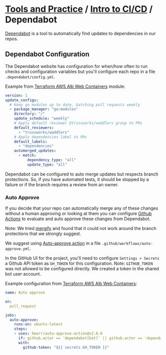 # [Tools and Practice](../README.md) / [Intro to CI/CD](README.md) / Dependabot

[Dependabot](https://dependabot.com/) is a tool to automatically find updates to dependencies in our repos.

## Dependabot Configuration

The Dependabot website has configuration for when/how often to run checks and configuration variables but you'll configure each repo in a file `.dependabot/config.yml`.

Example from [Terraform AWS Alb Web Containers](https://github.com/trussworks/terraform-aws-alb-web-containers) module:

```yml
version: 1
update_configs:
  # Keep go modules up to date, batching pull requests weekly
  - package_manager: "go:modules"
    directory: "/"
    update_schedule: "weekly"
    # Apply default reviewer @trussworks/waddlers group to PRs
    default_reviewers:
      - "trussworks/waddlers"
    # Apply dependencies label to PRs
    default_labels:
      - "dependencies"
    automerged_updates:
      - match:
          dependency_type: "all"
          update_type: "all"

```

Dependabot can be configured to auto merge updates but respects branch protections. So, if you have automated tests, it should be stopped by a failure or if the branch requires a review from an owner.

### Auto Approve

If you decide that your repo can automatically merge any of these changes without a human approving or looking at them you can configure [Github Actions](https://github.com/features/actions) to evaluate and auto approve these changes from Dependabot.

Note: We tried [mergify](https://mergify.io/) and found that it could not work around the branch protections that we strongly suggest.

We suggest using [Auto-approve action](https://github.com/hmarr/auto-approve-action) in a file `.github/workflows/auto-approve.yml`.

In the GitHub UI for the project, you'll need to configure `Settings > Secrets` a Github API token as `GH_TOKEN` for this configuration.
Note: `GITHUB_TOKEN` was not allowed to be configured directly.
We created a token in the shared bot user account.

Example configuration from [Terraform AWS Alb Web Containers](https://github.com/trussworks/terraform-aws-alb-web-containers):

```yml
name: Auto approve

on:
  pull_request

jobs:
  auto-approve:
    runs-on: ubuntu-latest
    steps:
    - uses: hmarr/auto-approve-action@v2.0.0
      if: github.actor == 'dependabot[bot]' || github.actor == 'dependabot-preview[bot]'
      with:
        github-token: "${{ secrets.GH_TOKEN }}"
```
